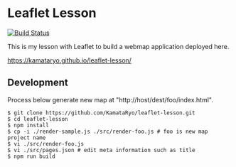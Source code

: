 # Leaflet Lesson

[![Build Status](https://travis-ci.org/KamataRyo/leaflet-lesson.svg?branch=master)](https://travis-ci.org/KamataRyo/leaflet-lesson)

This is my lesson with Leaflet to build a webmap application deployed here.

https://kamataryo.github.io/leaflet-lesson/

## Development

Process below generate new map at "http://host/dest/foo/index.html".

```
$ git clone https://github.com/KamataRyo/leaflet-lesson.git
$ cd leaflet-lesson
$ npm install
$ cp -i ./render-sample.js ./src/render-foo.js # foo is new map project name
$ vi ./src/render-foo.js
$ vi ./src/pages.json # edit meta information such as title
$ npm run build
```
